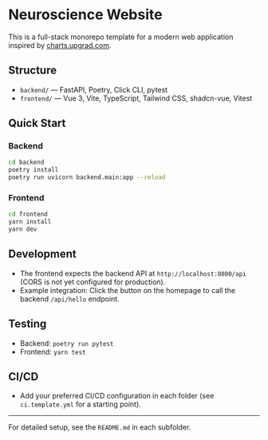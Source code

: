 # Neuroscience Website

This is a full-stack monorepo template for a modern web application inspired by [charts.upgrad.com](https://charts.upgrad.com).

## Structure

- `backend/` — FastAPI, Poetry, Click CLI, pytest
- `frontend/` — Vue 3, Vite, TypeScript, Tailwind CSS, shadcn-vue, Vitest

## Quick Start

### Backend
```bash
cd backend
poetry install
poetry run uvicorn backend.main:app --reload
```

### Frontend
```bash
cd frontend
yarn install
yarn dev
```

## Development
- The frontend expects the backend API at `http://localhost:8000/api` (CORS is not yet configured for production).
- Example integration: Click the button on the homepage to call the backend `/api/hello` endpoint.

## Testing
- Backend: `poetry run pytest`
- Frontend: `yarn test`

## CI/CD
- Add your preferred CI/CD configuration in each folder (see `ci.template.yml` for a starting point).

---

For detailed setup, see the `README.md` in each subfolder.

